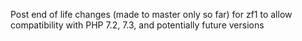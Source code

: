 Post end of life changes (made to master only so far) for zf1 to allow compatibility with PHP 7.2, 7.3, and potentially future versions
